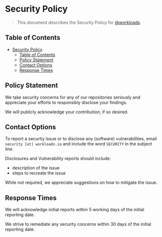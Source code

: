 # Security Policy

> This document describes the Security Policy for [@workloads](https://github.com/workloads).

## Table of Contents

<!-- TOC -->
* [Security Policy](#security-policy)
  * [Table of Contents](#table-of-contents)
  * [Policy Statement](#policy-statement)
  * [Contact Options](#contact-options)
  * [Response Times](#response-times)
<!-- TOC -->

## Policy Statement

We take security concerns for any of our repositories seriously and appreciate your efforts to responsibly disclose your findings.

We will publicly acknowledge your contribution, if so desired.

## Contact Options

To report a security issue or to disclose any (software) vulnerabilities, email `security [at] workloads.io` and include the word `SECURITY` in the subject line.

Disclosures and Vulnerability reports should include:

* description of the issue
* steps to recreate the issue

While not required, we appreciate suggestions on how to mitigate the issue.

## Response Times

We will acknowledge initial reports within 5 working days of the initial reporting date.

We strive to remediate any security concerns within 30 days of the initial reporting date.
